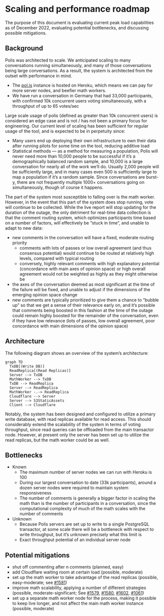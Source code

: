 
# Scaling and performance roadmap

The purpose of this document is evaluating current peak load capabilities as of December 2022, evaluating potential bottlenecks, and discussing possible mitigations. 

## Background

Polis was architected to scale. We anticipated scaling to many conversations running simultaneously, and many of those conversations being large conversations. As a result, the system is architected from the outset with performance in mind. 

- The [pol.is](http://pol.is) instance is hosted on Heroku, which means we can pay for more server nodes, and beefier math workers.
- We have run a conversation in Germany that had 33,000 participants, with confirmed 10k concurrent users voting simultaneously, with a throughput of up to 65 votes/sec

Large scale usage of polis (defined as greater than 10k concurrent users) is considered an edge case and is not / has not been a primary focus for engineering. Our current level of scaling has been sufficient for regular usage of the tool, and is expected to be in perpetuity since: 

- Many users end up deploying their own infrastructure to own their data after running pilots for some time on the tool, reducing additive load
- Statistical methods — as a method for measuring a population, Polis will never need more than 10,000 people to be successful if it’s a demographically balanced random sample, and 10,000 is a large conversation for nearly all of the work we’ll do. Usually 2,000 people will be sufficiently large, and in many cases even 500 is sufficiently large to map a population if it’s a random sample. Since conversations are burst-y, there are not frequently multiple 1000+ conversations going on simultaneously, though of course it happens.

The part of the system most susceptible to falling over is the math worker. However, in the event that this part of the system does stop running, vote will continue to be collected. While the live report will stop updating for the duration of the outage, the only detriment for real-time data collection is that the comment routing system, which optimizes participants time based on a number of factors, will effectively be “stuck in time”, and unable to adapt to new data:

- new comments in the conversation will have a fixed, moderate routing priority
    - comments with lots of passes or low overall agreement (and thus consensus potential) would continue to be routed at relatively high levels, compared with typical routing
    - conversely, highly relevant comments with high explanatory potential (concordance with main axes of opinion space) or high overall agreement would not be weighted as highly as they might otherwise be
- the axes of the conversation deemed as most significant at the time of the failure will be fixed, and unable to adjust if the dimensions of the emerging opinion space change
- new comments are typically prioritized to give them a chance to “bubble up” so that we get a sense of their relevance early on, and it’s possible that comments being boosted in this fashion at the time of the outage could remain highly boosted for the remainder of the conversation, even if they have low relevance (lots of passes, low overall agreement, poor concordance with main dimensions of the opinion space)

## Architecture

The following diagram shows an overview of the system’s architecture:

```mermaid
graph TD
  TxDB[(Write DB)]
  ReadReplica[(Read Replicas)]
  Server --> TxDB
  MathWorker --> TxDB
  TxDB --> ReadReplica
  Server --> ReadReplica
  MathWorker -.-> ReadReplica
  Cloudflare --> Server
  Server --> S3StaticAssets
  Client --> Cloudflare
```

Notably, the system has been designed and configured to utilize a primary write database, with read replicas available for read access. This should considerably extend the scalability of the system in terms of voting throughput, since read queries can be offloaded from the main transactor node. However, at present only the server has been set up to utilize the read replicas, but the math worker could be as well.

## Bottlenecks

- Known
    - The maximum number of server nodes we can run with Heroku is 100
    - During our largest conversation to date (33k participants), around a dozen server nodes were required to maintain system responsiveness
    - The number of comments is generally a bigger factor in scaling the math than is the number of participants in a conversation, since the computational complexity of much of the math scales with the number of comments
- Unknown
    - Because Polis servers are set up to write to a single PostgreSQL transactor, at some scale there will be a bottleneck with respect to write throughput, but it’s unknown precisely what this limit is
    - Exact throughput potential of an individual server node

## Potential mitigations

- shut off commenting after n comments (planned, easy)
- add Cloudflare waiting room at certain load (possible, moderate)
- set up the math worker to take advantage of the read replicas (possible, easy-moderate; see [#1581](https://github.com/compdemocracy/polis/issues/1581))
- improve math scalability, applying a number of different strategies (possible, moderate-significant; See [#1579](https://github.com/compdemocracy/polis/issues/1579), [#1580](https://github.com/compdemocracy/polis/issues/1580), [#1602](https://github.com/compdemocracy/polis/issues/1062), [#1061](https://github.com/compdemocracy/polis/issues/1061))
- set up a separate math worker node for the process, making it possible to keep live longer, and not affect the main math worker instance (possible, moderate)

